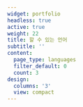 ```yaml
---
widget: portfolio
headless: true
active: true
weight: 22
title: 할 수 있는 언어
subtitle: ''
content:
  page_type: languages
  filter_default: 0
  count: 3
design:
  columns: '3'
  view: compact
---
```

